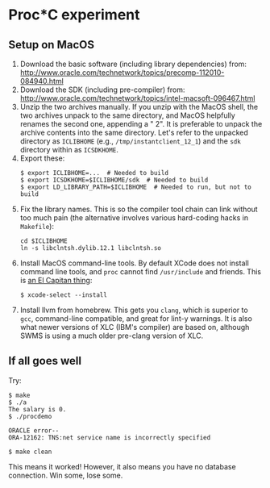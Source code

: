 # Proc*C experiment

## Setup on MacOS

1. Download the basic software (including library dependencies) from:
   http://www.oracle.com/technetwork/topics/precomp-112010-084940.html
2. Download the SDK (including pre-compiler) from:
   http://www.oracle.com/technetwork/topics/intel-macsoft-096467.html
3. Unzip the two archives manually.  If you unzip with the MacOS shell, the
   two archives unpack to the same directory, and MacOS helpfully renames the
   second one, appending a " 2".  It is preferable to unpack the archive
   contents into the same directory.  Let's refer to the unpacked directory
   as `ICLIBHOME` (e.g., `/tmp/instantclient_12_1`) and the `sdk` directory
   within as `ICSDKHOME`.
4. Export these:
   ```
   $ export ICLIBHOME=...  # Needed to build
   $ export ICSDKHOME=$ICLIBHOME/sdk  # Needed to build
   $ export LD_LIBRARY_PATH=$ICLIBHOME  # Needed to run, but not to build
   ```
5. Fix the library names.  This is so the compiler tool chain can link without
   too much pain (the alternative involves various hard-coding hacks in
   `Makefile`):
   ```
   cd $ICLIBHOME
   ln -s libclntsh.dylib.12.1 libclntsh.so
   ```
6. Install MacOS command-line tools.  By default XCode does not install
   command line tools, and `proc` cannot find `/usr/include` and friends.  This
   is [an El Capitan
thing](http://superuser.com/questions/995360/missing-usr-include-in-os-x-el-capitan):
   ```
   $ xcode-select --install
   ```
7. Install llvm from homebrew.  This gets you `clang`, which is superior to
   `gcc`, command-line compatible, and great for lint-y warnings.  It is also
   what newer versions of XLC (IBM's compiler) are based on, although SWMS is
   using a much older pre-clang version of XLC.

## If all goes well

Try:
```
$ make
$ ./a
The salary is 0.
$ ./procdemo

ORACLE error--
ORA-12162: TNS:net service name is incorrectly specified

$ make clean
```
This means it worked!  However, it also means you have no database connection.
Win some, lose some.
